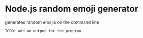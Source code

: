 # Node.js random emoji generator

generates random emojis on the command line

```bash
TODO: add an output for the program
```
